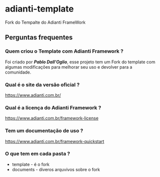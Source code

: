 # adianti-template
Fork do Tempalte do Adianti FrameWork


## Perguntas frequentes

### Quem criou o Template com Adianti Framework ?
Foi criado por ***Pablo Dall'Oglio***, esse projeto tem um Fork do template com algumas modificações para melhorar seu uso e devolver para a comunidade.

### Qual é o site da versão oficial ?
https://www.adianti.com.br/

### Qual é a licença do Adianti Framework ?
https://www.adianti.com.br/framework-license

### Tem um documentação de uso ?
https://www.adianti.com.br/framework-quickstart

### O que tem em cada pasta ?
* template  - é o fork 
* documents - diveros arquvivos sobre o fork

